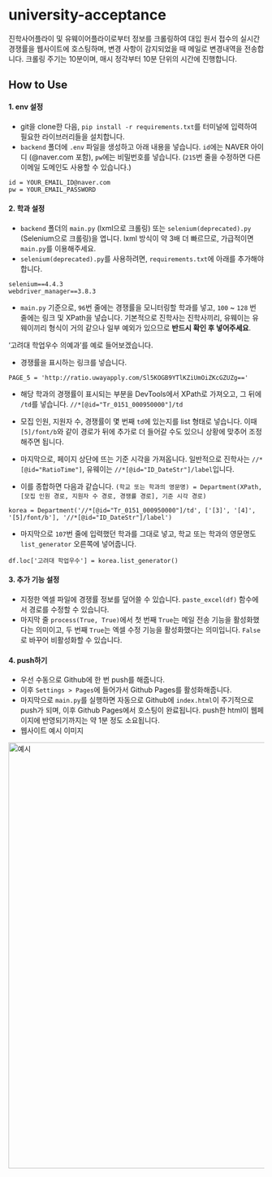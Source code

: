 # university-acceptance
진학사어플라이 및 유웨이어플라이로부터 정보를 크롤링하여 대입 원서 접수의 실시간 경쟁률을 웹사이트에 호스팅하며, 변경 사항이 감지되었을 때 메일로 변경내역을 전송합니다. 크롤링 주기는 10분이며, 매시 정각부터 10분 단위의 시간에 진행합니다.


## How to Use
#### 1. env 설정
* git을 clone한 다음, `pip install -r requirements.txt`를 터미널에 입력하여 필요한 라이브러리들을 설치합니다.
* `backend` 폴더에 `.env` 파일을 생성하고 아래 내용을 넣습니다. `id`에는 NAVER 아이디 (@naver.com 포함), `pw`에는 비밀번호를 넣습니다. (`215`번 줄을 수정하면 다른 이메일 도메인도 사용할 수 있습니다.)
```
id = YOUR_EMAIL_ID@naver.com
pw = YOUR_EMAIL_PASSWORD
```

#### 2. 학과 설정
* `backend` 폴더의 `main.py` (lxml으로 크롤링) 또는 `selenium(deprecated).py` (Selenium으로 크롤링)을 엽니다. lxml 방식이 약 3배 더 빠르므로, 가급적이면 `main.py`를 이용해주세요.
* `selenium(deprecated).py`를 사용하려면, `requirements.txt`에 아래를 추가해야 합니다.
```
selenium==4.4.3
webdriver_manager==3.8.3
```
* `main.py` 기준으로, `96`번 줄에는 경쟁률을 모니터링할 학과를 넣고,  `100` ~ `128` 번 줄에는 링크 및 XPath을 넣습니다. 기본적으로 진학사는 진학사끼리, 유웨이는 유웨이끼리 형식이 거의 같으나 일부 예외가 있으므로 **반드시 확인 후 넣어주세요**.

‘고려대 학업우수 의예과’를 예로 들어보겠습니다.
* 경쟁률을 표시하는 링크를 넣습니다.
```
PAGE_5 = 'http://ratio.uwayapply.com/Sl5KOGB9YTlKZiUmOiZKcGZUZg=='
```

* 해당 학과의 경쟁률이 표시되는 부분을 DevTools에서 XPath로 가져오고, 그 뒤에 `/td`를 넣습니다. `//*[@id="Tr_0151_000950000"]/td`

* 모집 인원, 지원자 수, 경쟁률이 몇 번째 `td`에 있는지를 list 형태로 넣습니다. 이때  `[5]/font/b`와 같이 경로가 뒤에 추가로 더 들어갈 수도 있으니 상황에 맞추어 조정해주면 됩니다.

* 마지막으로, 페이지 상단에 뜨는 기준 시각을 가져옵니다. 일반적으로 진학사는 `//*[@id="RatioTime"]`, 유웨이는 `//*[@id="ID_DateStr"]/label`입니다.

* 이를 종합하면 다음과 같습니다. `(학교 또는 학과의 영문명) = Department(XPath, [모집 인원 경로, 지원자 수 경로, 경쟁률 경로], 기준 시각 경로)`
```
korea = Department('//*[@id="Tr_0151_000950000"]/td', ['[3]', '[4]', '[5]/font/b'], '//*[@id="ID_DateStr"]/label')
```

* 마지막으로 `107`번 줄에 입력했던 학과를 그대로 넣고, 학교 또는 학과의 영문명도 `list_generator` 오른쪽에 넣어줍니다.
```
df.loc['고려대 학업우수'] = korea.list_generator()
```

#### 3. 추가 기능 설정
* 지정한 엑셀 파일에 경쟁률 정보를 덮어쓸 수 있습니다. `paste_excel(df)` 함수에서 경로를 수정할 수 있습니다.
* 마지막 줄 `process(True, True)`에서 첫 번째 `True`는 메일 전송 기능을 활성화했다는 의미이고, 두 번째 `True`는 엑셀 수정 기능을 활성화했다는 의미입니다. `False`로 바꾸어 비활성화할 수 있습니다.

#### 4. push하기
* 우선 수동으로 Github에 한 번 push를 해줍니다.
* 이후  `Settings > Pages`에 들어가서 Github Pages를
활성화해줍니다.
* 마지막으로  `main.py`를 실행하면 자동으로 Github에 `index.html`이 주기적으로 push가 되며, 이후 Github Pages에서 호스팅이 완료됩니다. push한 html이 웹페이지에 반영되기까지는 약 1분 정도 소요됩니다.
* 웹사이트 예시 이미지
<img width="838" alt="예시" src="https://user-images.githubusercontent.com/104193215/190553223-42dd7ce5-1d97-4dbf-a426-3d3e41c43710.png">

